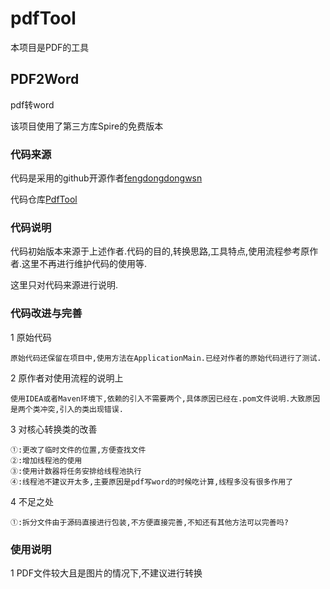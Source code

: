 # pdfTool

本项目是PDF的工具

## PDF2Word
pdf转word

该项目使用了第三方库Spire的免费版本

### 代码来源

代码是采用的github开源作者[fengdongdongwsn](https://github.com/fengdongdongwsn)

代码仓库[PdfTool](https://github.com/fengdongdongwsn/PdfTool)


### 代码说明
代码初始版本来源于上述作者.代码的目的,转换思路,工具特点,使用流程参考原作者.这里不再进行维护代码的使用等.

这里只对代码来源进行说明.

### 代码改进与完善
1 原始代码

    原始代码还保留在项目中,使用方法在ApplicationMain.已经对作者的原始代码进行了测试.

2 原作者对使用流程的说明上

    使用IDEA或者Maven环境下,依赖的引入不需要两个,具体原因已经在.pom文件说明.大致原因是两个类冲突,引入的类出现错误.

3 对核心转换类的改善

    ①:更改了临时文件的位置,方便查找文件
    ②:增加线程池的使用
    ③:使用计数器将任务安排给线程池执行
    ④:线程池不建议开太多,主要原因是pdf写word的时候吃计算,线程多没有很多作用了

4 不足之处

    ①:拆分文件由于源码直接进行包装,不方便直接完善,不知还有其他方法可以完善吗?

### 使用说明
1 PDF文件较大且是图片的情况下,不建议进行转换
